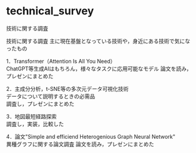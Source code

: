 # technical_survey
技術に関する調査

技術に関する調査
主に現在基盤となっている技術や，身近にある技術で気になったもの

1．Transformer（Attention Is All You Need）  
ChatGPT等生成AIはもちろん，様々なタスクに応用可能なモデル
論文を読み，プレゼンにまとめた

2．主成分分析，t-SNE等の多次元データ可視化技術  
データについて説明するときの必需品  
調査し，プレゼンにまとめた

3．地図最短経路探索  
調査し，実装，比較した

4．論文"Simple and efficiend Heterogenious Graph Neural Network"  
異種グラフに関する論文調査
論文を読み，プレゼンにまとめた
